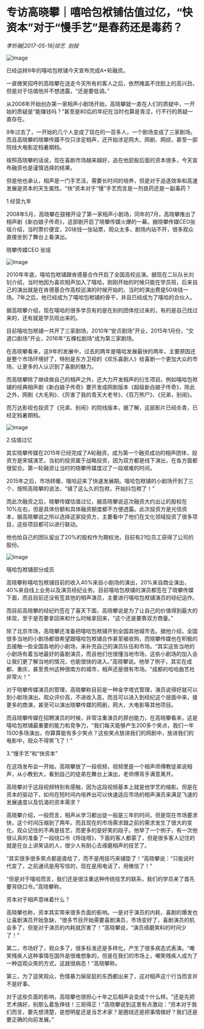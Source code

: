# 专访高晓攀｜嘻哈包袱铺估值过亿，“快资本”对于“慢手艺”是春药还是毒药？

*李忻融|2017-05-16|综艺 
                                                创投*

![Image](http://p3.pstatp.com/large/21370000e01c8edded1c)

已经运转9年的嘻哈包袱铺今天宣布完成A+轮融资。

一直微笑招呼的高晓攀在送走今天所有的客人之后，依然掩盖不住脸上的高兴劲，但是对于估值他并不想透露，“还是要低调。”

从2008年开始创办第一家相声小剧场开始，高晓攀就一直在人们的质疑中，一开始的质疑是“能赚钱吗？”甚至是80后的年纪在当时也算是青涩，行不行的质疑一直存在。

9年过去了，一开始的几个人变成了现在的一百多人，一个剧场变成了三家剧场。而且高晓攀的晓攀传媒不仅只涉足相声，还开始涉足网大、网剧、网综，甚至一部院线大电影定档暑期档。

按照高晓攀的话说，现在喜剧市场越来越好，追在他屁股后面的资本很多，今天宣布融资也是谨慎选择的结果。

但是他也承认，相声是一门手艺活，需要长时间的培养，但是对于追逐效率和高速发展是资本的天生属性。“快”资本对于“慢”手艺而言是一剂良药还是一副毒药？

1.经营九年

2008年5月，高晓攀在鼓楼开设了第一家相声小剧场，同年的7月，高晓攀推出了相声剧《新白娘子传奇》，这部剧开启了晓攀传媒火爆的一幕。据晓攀传媒CEO张瑶介绍，当时票价便宜，20块钱一张站票，观众太多，剧场内站不开，很多观众直接坐到了舞台上看演出。

晓攀传媒CEO 张瑶

![Image](http://p3.pstatp.com/large/212e00067da823d034d7)

2010年年底，嘻哈包袱铺跟肯德基合作开启了全国高校巡演。据现在二队队长刘钊介绍，当时他因为喜欢相声加入了嘻哈，刚刚开始的时候只能在学员班，后来自己的演出就是在肯德基合作高校巡演的时候开始的，当时的演出费是50块钱一场。7年之后，他已经成为了嘻哈包袱铺的骨干，并且已经成为了嘻哈的合伙人。

据高晓攀介绍，现在嘻哈的很多学员有的是在别的团体挖过来的，有的是自己找过来的，还有就是学员班出来的。

目前嘻哈包袱铺一共开了三家剧场，2010年“安贞剧场”开业，2015年1月份，“交道口剧场”开业，2016年“五棵松剧场”成为第三家剧场。

在高晓攀看来，这9年的发展中，过去的两年是嘻哈发展最快的两年，主要原因还是整个市场环境好了，特别是东方卫视的《欢乐喜剧人》给喜剧一个更加大众的市场，让更多的人认识到了喜剧的魅力。

而高晓攀除了继续做自己的相声之外，还大力开发相声的衍生项目。例如嘻哈包袱铺的经典相声剧《新白娘子传奇》要开发成网剧版本《超级新白娘子传奇》，除此之外，网剧《大毛狗》、《厉害了我的青天大老爷》、《百万熊尸》、《兄弟，别闹》。

而万达影视也投资了《兄弟、别闹》的院线版本，据了解，这部影片已经杀青，已经定档暑期档。

![Image](http://p1.pstatp.com/large/213b00001ea646d4f7da)

2.估值过亿

其实晓攀传媒在2015年已经完成了A轮融资，成为第一个融资成功的相声团体，投资方是宋城演艺，当初的投资属于战略投资，因为双方都是线下演出，在各方面都很契合。第一轮融资让当时的晓攀传媒度过了一段艰难的时间。

2015年之后，市场转暖，嘻哈迎来了快速发展期。嘻哈包袱铺的小剧场开到了三个，按照高晓攀的说法，“铺了这么久的包袱，开始抖包袱了！”

而此次融资之后，晓攀传媒估值过亿，据高晓攀说这次融资大约出让的股权在10%左右，但是具体份额和具体融资额度都不方便透露。此次投资方是光信资本，据高晓攀说之所以选择这家投资方，主要看中了他们在文化领域投资了很多项目，这些项目都可以进行联动。

他也给自己的团队留出了20%的股权作为期权池，目前有21位员工获得了公司的股份。

![Image](http://p3.pstatp.com/large/1f8d0003d9cd2ce3c5be)

嘻哈包袱铺部分成员

高晓攀称嘻哈包袱铺目前的收入40%来自小剧场的演出，20%来自商业演出，40%来自线上业务以及演员经纪业务。目前嘻哈包袱铺的演员都签在了晓攀传媒下面，而且目前还没有签其他的相声演员，主要进行嘻哈包袱铺演员的经纪运作。

而目前高晓攀的经纪约签在了喜天下面，高晓攀说是为了让自己的价值得到最大的体现，至于是否要拿回来和什么时候拿回来，“这个还是要靠双方商量。”

除了北京市场，高晓攀还准备把嘻哈包袱铺开到全国其他城市去。据他介绍，全国很多当地的小剧场都很希望跟嘻哈包袱铺合作甚至被收购，而晓攀传媒也在积极的去接触一些全国各地的小剧场，来补充自己的演员队伍和市场。“其实这些当地的小剧场有着当地最好的喜剧演员，而且他们也很懂当地市场，这些小剧场的加入会让我们更了解当地的情况，也能很快的进入。”高晓攀说。他举了例子，其实在成都、重庆，甚至贵州这种很南方的城市，相声还是很有市场。“成都的哈哈曲艺社非常火！”

对于晓攀传媒演员的管理，高晓攀称目前是一种金字塔式管理，演员说得好就可以到小剧场演出，观众评价高，不进收入高，而且可以进入到经纪这个层面中来，接更多的商演，甚至可以演出晓攀传媒的网剧，网大，大电影等其他项目。

而且晓攀传媒在招聘演员的时候，非常注重演员的原创能力，在高晓攀看来，这是嘻哈包袱铺最重要的能力和竞争力，“我们每天能够产生200多个笑点，我们一年1500多场演出，你算算能有多少笑点？这些笑点放进我们的网剧中，放进我们的电影中，观众不得笑飞了！”

3.“慢手艺”和“快资本”

在这场发布会一开始，高晓攀放了一段视频，视频里是一个相声师傅教徒弟说相声，从小教到大，看到自己的徒弟在舞台上演出，老师傅背手满意离开。

高晓攀对于这段视频特别有感触，因为这段视频基本上就是他学艺的缩影。但是在资本的驱动下，如何在短时间内培养出可以快速适应市场的相声演员来满足飞速的发展速度以及饥渴的资本需求？

高晓攀介绍，一般而言，相声从学习都出徒一般是三年的时间，但是现在市场要求快，这个时间压缩到了两年。而且现在的市场需求跟之前的需求发生了很大的变化，观众记住的不再是技艺，而更多的是好笑的段子。他举了一个例子，有一次他很认真的准备了一段绕口令《玲珑塔》，下面的客人都蒙了，但是很多客人记住的就是在台上讲笑话的人，很少人有耐心去琢磨相声的技艺了。

“其实很多很多笑点都是直给了，而不是用技巧来铺垫了！”高晓攀说：“只能说时代变了，之前通讯是用写信的，现在是用电话了，用微信了！”

“但是对于嘻哈而言，我们还是很注重这种传统技艺的联系，我们的学员来了首先要背绕口令。”高晓攀称。

资本对于相声意味着什么？

高晓攀也称，资本其实带来很多负面的影响。一是对于演员的内耗，喜剧的爆发也让喜剧演员开始急缺，“很多节目开始需要喜剧演员，市场变好了，喜剧演员的机会多了，但是对于演员的内耗就厉害了！”高晓攀说，“演员琢磨笑料的时间少了！”

第二，市场好了，观众多了，很多标准还是多样化，产生了很多病态式表演。“嘲笑残疾人这种事情在国外是很难想象的，但是在我们的市场上，嘲笑残疾人成为了一种逗观众笑的方式，这就很病态！”高晓攀称。

第三，为了逗笑观众，色情暴力屎尿屁的东西都出来了，这对相声这个行当而言并不是好事。

对于这些负面的影响，高晓攀也很担心十年之后相声会变成个什么样。“还是先把艺术搞好，别那么着急挣钱！三观得正！”高晓攀说到这里有点激动：“资本对于我们而言，要先想清楚，是想明星还是当艺术家？是圈钱还是把事情做好？我们还是要正确的向前发展。”

